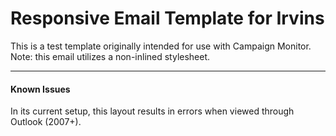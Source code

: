 # Responsive Email Template for Irvins

This is a test template originally intended for use with Campaign Monitor. Note: this email utilizes a non-inlined stylesheet.

* * *

#### Known Issues

In its current setup, this layout results in errors when viewed through Outlook (2007+).